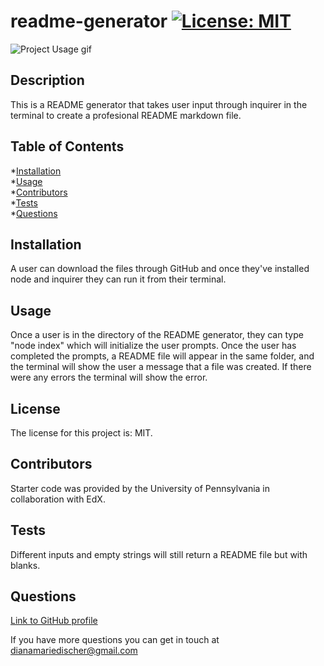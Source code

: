 # readme-generator [![License: MIT](https://img.shields.io/badge/License-MIT-blue.svg)](opensource.org/license/MIT)

![Project Usage gif](readme-generator-usage.gif)

## Description
This is a README generator that takes user input through inquirer in the terminal to create a profesional README markdown file.

## Table of Contents
*[Installation](#installation)  
*[Usage](#usage)  
*[Contributors](#contributors)  
*[Tests](#tests)  
*[Questions](#questions) 

## Installation
A user can download the files through GitHub and once they've installed node and inquirer they can run it from their terminal.     

## Usage
Once a user is in the directory of the README generator, they can type "node index" which will initialize the user prompts. Once the user has completed the prompts, a README file will appear in the same folder, and the terminal will show the user a message that a file was created. If there were any errors the terminal will show the error.
    
## License
The license for this project is: MIT.

## Contributors
Starter code was provided by the University of Pennsylvania in collaboration with EdX.
    
## Tests 
Different inputs and empty strings will still return a README file but with blanks.
    
## Questions
[Link to GitHub profile](github.com/dianamariedischer)

If you have more questions you can get in touch at dianamariedischer@gmail.com
